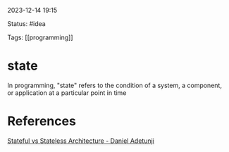 2023-12-14 19:15

Status: #idea

Tags: [[programming]]

# state
In programming, "state" refers to the condition of a system, a component, or application at a particular point in time






# References
[Stateful vs Stateless Architecture - Daniel Adetunji](https://www.freecodecamp.org/news/stateful-vs-stateless-architectures-explained)